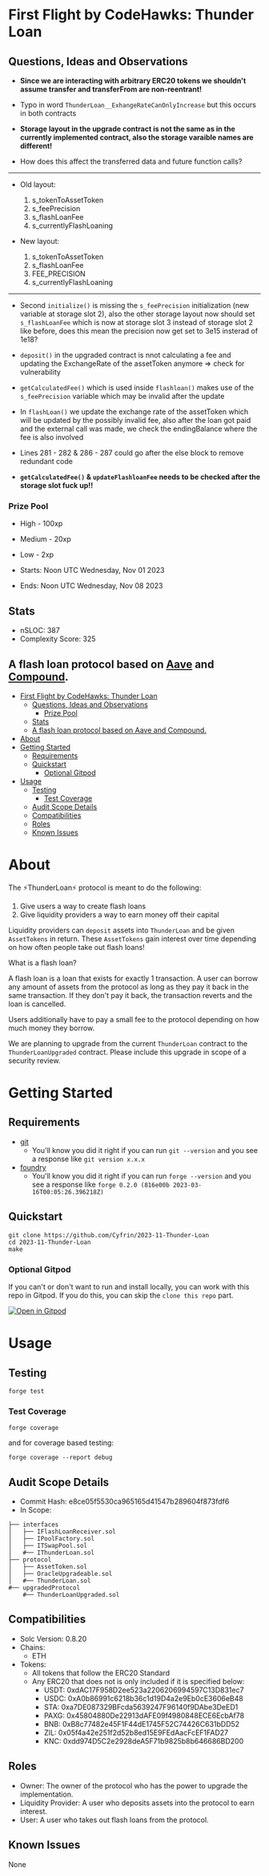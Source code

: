 # First Flight by CodeHawks: Thunder Loan

## Questions, Ideas and Observations

- **Since we are interacting with arbitrary ERC20 tokens we shouldn't assume transfer and transferFrom are non-reentrant!**

- Typo in word `ThunderLoan__ExhangeRateCanOnlyIncrease` but this occurs in both contracts

- **Storage layout in the upgrade contract is not the same as in the currently implemented contract, also the storage varaible names are different!**

- How does this affect the transferred data and future function calls?

---

- Old layout:

  1. s_tokenToAssetToken
  2. s_feePrecision
  3. s_flashLoanFee
  4. s_currentlyFlashLoaning

- New layout:
  1. s_tokenToAssetToken
  2. s_flashLoanFee
  3. FEE_PRECISION
  4. s_currentlyFlashLoaning

---

- Second `initialize()` is missing the `s_feePrecision` initialization (new variable at storage slot 2), also the other storage layout now should set `s_flashLoanFee` which is now at storage slot 3 instead of storage slot 2 like before, does this mean the precision now get set to 3e15 insterad of 1e18?

- `deposit()` in the upgraded contract is nnot calculating a fee and updating the ExchangeRate of the assetToken anymore => check for vulnerability

- `getCalculatedFee()` which is used inside `flashloan()` makes use of the `s_feePrecision` variable which may be invalid after the update

- In `flashLoan()` we update the exchange rate of the assetToken which will be updated by the possibly invalid fee, also after the loan got paid and the external call was made, we check the endingBalance where the fee is also involved

- Lines 281 - 282 & 286 - 287 could go after the else block to remove redundant code

- **`getCalculatedFee()` & `updateFlashloanFee` needs to be checked after the storage slot fuck up!!**

### Prize Pool

- High - 100xp
- Medium - 20xp
- Low - 2xp

- Starts: Noon UTC Wednesday, Nov 01 2023
- Ends: Noon UTC Wednesday, Nov 08 2023

## Stats

- nSLOC: 387
- Complexity Score: 325

## A flash loan protocol based on [Aave](https://aave.com/) and [Compound](https://compound.finance/).

- [First Flight by CodeHawks: Thunder Loan](#first-flight-by-codehawks-thunder-loan)
  - [Questions, Ideas and Observations](#questions-ideas-and-observations)
    - [Prize Pool](#prize-pool)
  - [Stats](#stats)
  - [A flash loan protocol based on Aave and Compound.](#a-flash-loan-protocol-based-on-aave-and-compound)
- [About](#about)
- [Getting Started](#getting-started)
  - [Requirements](#requirements)
  - [Quickstart](#quickstart)
    - [Optional Gitpod](#optional-gitpod)
- [Usage](#usage)
  - [Testing](#testing)
    - [Test Coverage](#test-coverage)
  - [Audit Scope Details](#audit-scope-details)
  - [Compatibilities](#compatibilities)
  - [Roles](#roles)
  - [Known Issues](#known-issues)

# About

The ⚡️ThunderLoan⚡️ protocol is meant to do the following:

1. Give users a way to create flash loans
2. Give liquidity providers a way to earn money off their capital

Liquidity providers can `deposit` assets into `ThunderLoan` and be given `AssetTokens` in return. These `AssetTokens` gain interest over time depending on how often people take out flash loans!

What is a flash loan?

A flash loan is a loan that exists for exactly 1 transaction. A user can borrow any amount of assets from the protocol as long as they pay it back in the same transaction. If they don't pay it back, the transaction reverts and the loan is cancelled.

Users additionally have to pay a small fee to the protocol depending on how much money they borrow.

We are planning to upgrade from the current `ThunderLoan` contract to the `ThunderLoanUpgraded` contract. Please include this upgrade in scope of a security review.

# Getting Started

## Requirements

- [git](https://git-scm.com/book/en/v2/Getting-Started-Installing-Git)
  - You'll know you did it right if you can run `git --version` and you see a response like `git version x.x.x`
- [foundry](https://getfoundry.sh/)
  - You'll know you did it right if you can run `forge --version` and you see a response like `forge 0.2.0 (816e00b 2023-03-16T00:05:26.396218Z)`

## Quickstart

```
git clone https://github.com/Cyfrin/2023-11-Thunder-Loan
cd 2023-11-Thunder-Loan
make
```

### Optional Gitpod

If you can't or don't want to run and install locally, you can work with this repo in Gitpod. If you do this, you can skip the `clone this repo` part.

[![Open in Gitpod](https://gitpod.io/button/open-in-gitpod.svg)](https://gitpod.io/#github.com/Cyfrin/6-thunder-loan-audit)

# Usage

## Testing

```
forge test
```

### Test Coverage

```
forge coverage
```

and for coverage based testing:

```
forge coverage --report debug
```

## Audit Scope Details

- Commit Hash: e8ce05f5530ca965165d41547b289604f873fdf6
- In Scope:

```
├── interfaces
│   ├── IFlashLoanReceiver.sol
│   ├── IPoolFactory.sol
│   ├── ITSwapPool.sol
│   #── IThunderLoan.sol
├── protocol
│   ├── AssetToken.sol
│   ├── OracleUpgradeable.sol
│   #── ThunderLoan.sol
#── upgradedProtocol
    #── ThunderLoanUpgraded.sol
```

## Compatibilities

- Solc Version: 0.8.20
- Chains:
  - ETH
- Tokens:
  - All tokens that follow the ERC20 Standard
  - Any ERC20 that does not is only included if it is specified below:
    - USDT: 0xdAC17F958D2ee523a2206206994597C13D831ec7
    - USDC: 0xA0b86991c6218b36c1d19D4a2e9Eb0cE3606eB48
    - STA: 0xa7DE087329BFcda5639247F96140f9DAbe3DeED1
    - PAXG: 0x45804880De22913dAFE09f4980848ECE6EcbAf78
    - BNB: 0xB8c77482e45F1F44dE1745F52C74426C631bDD52
    - ZIL: 0x05f4a42e251f2d52b8ed15E9FEdAacFcEF1FAD27
    - KNC: 0xdd974D5C2e2928deA5F71b9825b8b646686BD200

## Roles

- Owner: The owner of the protocol who has the power to upgrade the implementation.
- Liquidity Provider: A user who deposits assets into the protocol to earn interest.
- User: A user who takes out flash loans from the protocol.

## Known Issues

None

